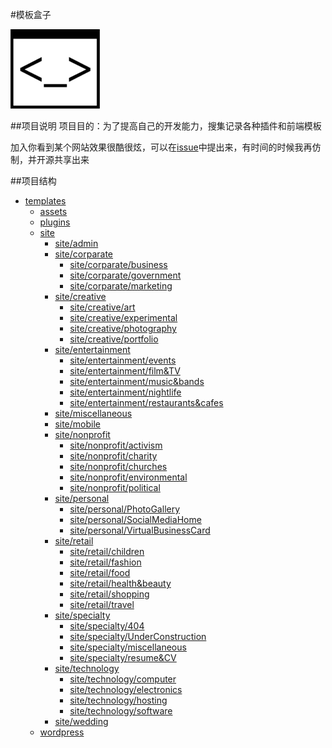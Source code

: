 #模板盒子

![](assets/icon.png)

##项目说明
项目目的：为了提高自己的开发能力，搜集记录各种插件和前端模板

加入你看到某个网站效果很酷很炫，可以在[issue](https://github.com/jShi-git/templates/issues)中提出来，有时间的时候我再仿制，并开源共享出来

##项目结构
 - [templates](https://github.com/jShi-git/templates/tree/master/templates)
	 - [assets](https://github.com/jShi-git/templates/tree/master/assets)
	 - [plugins](https://github.com/jShi-git/templates/tree/master/plugins)
	 - [site](https://github.com/jShi-git/templates/tree/master/site)
		 - [site/admin](https://github.com/jShi-git/templates/tree/master/site/admin)
		 - [site/corparate](https://github.com/jShi-git/templates/tree/master/site/corparate)
			 - [site/corparate/business](https://github.com/jShi-git/templates/tree/master/site/corparate/business)
			 - [site/corparate/government](https://github.com/jShi-git/templates/tree/master/site/corparate/government)
			 - [site/corparate/marketing](https://github.com/jShi-git/templates/tree/master/site/corparate/marketing)
		 - [site/creative](https://github.com/jShi-git/templates/tree/master/site/creative)
			 - [site/creative/art](https://github.com/jShi-git/templates/tree/master/site/creative/art)
			 - [site/creative/experimental](https://github.com/jShi-git/templates/tree/master/site/creative/experimental)
			 - [site/creative/photography](https://github.com/jShi-git/templates/tree/master/site/creative/photography)
			 - [site/creative/portfolio](https://github.com/jShi-git/templates/tree/master/site/creative/portfolio)
		 - [site/entertainment](https://github.com/jShi-git/templates/tree/master/site/entertainment)
			 - [site/entertainment/events](https://github.com/jShi-git/templates/tree/master/site/entertainment/events)
			 - [site/entertainment/film&TV](https://github.com/jShi-git/templates/tree/master/site/entertainment/film&TV)
			 - [site/entertainment/music&bands](https://github.com/jShi-git/templates/tree/master/site/entertainment/music&bands)
			 - [site/entertainment/nightlife](https://github.com/jShi-git/templates/tree/master/site/entertainment/nightlife)
			 - [site/entertainment/restaurants&cafes](https://github.com/jShi-git/templates/tree/master/site/entertainment/restaurants&cafes)
		 - [site/miscellaneous](https://github.com/jShi-git/templates/tree/master/site/miscellaneous)
		 - [site/mobile](https://github.com/jShi-git/templates/tree/master/site/mobile)
		 - [site/nonprofit](https://github.com/jShi-git/templates/tree/master/site/nonprofit)
			 - [site/nonprofit/activism](https://github.com/jShi-git/templates/tree/master/site/nonprofit/activism)
			 - [site/nonprofit/charity](https://github.com/jShi-git/templates/tree/master/site/nonprofit/charity)
			 - [site/nonprofit/churches](https://github.com/jShi-git/templates/tree/master/site/nonprofit/churches)
			 - [site/nonprofit/environmental](https://github.com/jShi-git/templates/tree/master/site/nonprofit/environmental)
			 - [site/nonprofit/political](https://github.com/jShi-git/templates/tree/master/site/nonprofit/political)
		 - [site/personal](https://github.com/jShi-git/templates/tree/master/site/personal)
			 - [site/personal/PhotoGallery](https://github.com/jShi-git/templates/tree/master/site/personal/PhotoGallery)
			 - [site/personal/SocialMediaHome](https://github.com/jShi-git/templates/tree/master/site/personal/SocialMediaHome)
			 - [site/personal/VirtualBusinessCard](https://github.com/jShi-git/templates/tree/master/site/personal/VirtualBusinessCard)
		 - [site/retail](https://github.com/jShi-git/templates/tree/master/site/retail)
			 - [site/retail/children](https://github.com/jShi-git/templates/tree/master/site/retail/children)
			 - [site/retail/fashion](https://github.com/jShi-git/templates/tree/master/site/retail/fashion)
			 - [site/retail/food](https://github.com/jShi-git/templates/tree/master/site/retail/food)
			 - [site/retail/health&beauty](https://github.com/jShi-git/templates/tree/master/site/retail/health&beauty)
			 - [site/retail/shopping](https://github.com/jShi-git/templates/tree/master/site/retail/shopping)
			 - [site/retail/travel](https://github.com/jShi-git/templates/tree/master/site/retail/travel)
		 - [site/specialty](https://github.com/jShi-git/templates/tree/master/site/specialty)
			 - [site/specialty/404](https://github.com/jShi-git/templates/tree/master/site/specialty/404)
			 - [site/specialty/UnderConstruction](https://github.com/jShi-git/templates/tree/master/site/specialty/UnderConstruction)
			 - [site/specialty/miscellaneous](https://github.com/jShi-git/templates/tree/master/site/specialty/miscellaneous)
			 - [site/specialty/resume&CV](https://github.com/jShi-git/templates/tree/master/site/specialty/resume&CV)
		 - [site/technology](https://github.com/jShi-git/templates/tree/master/site/technology)
			 - [site/technology/computer](https://github.com/jShi-git/templates/tree/master/site/technology/computer)
			 - [site/technology/electronics](https://github.com/jShi-git/templates/tree/master/site/technology/electronics)
			 - [site/technology/hosting](https://github.com/jShi-git/templates/tree/master/site/technology/hosting)
			 - [site/technology/software](https://github.com/jShi-git/templates/tree/master/site/technology/software)
		 - [site/wedding](https://github.com/jShi-git/templates/tree/master/site/wedding)
	 - [wordpress](https://github.com/jShi-git/templates/tree/master/wordpress)
